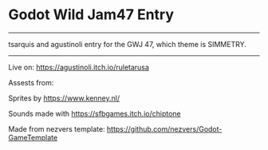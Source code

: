 # Godot Wild Jam47 Entry

---

tsarquis and agustinoli entry for the GWJ 47, which theme is SIMMETRY.

---

Live on: https://agustinoli.itch.io/ruletarusa

Assests from:

Sprites by https://www.kenney.nl/

Sounds made with https://sfbgames.itch.io/chiptone

Made from nezvers template: https://github.com/nezvers/Godot-GameTemplate

